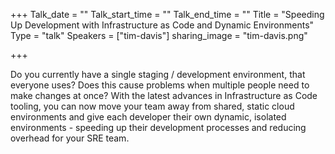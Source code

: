 +++
Talk_date = ""
Talk_start_time = ""
Talk_end_time = ""
Title = "Speeding Up Development with Infrastructure as Code and Dynamic Environments"
Type = "talk"
Speakers = ["tim-davis"]
sharing_image = "tim-davis.png"

+++

Do you currently have a single staging / development environment, that everyone uses? Does this cause problems when multiple people need to make changes at once? With the latest advances in Infrastructure as Code tooling, you can now move your team away from shared, static cloud environments and give each developer their own dynamic, isolated environments - speeding up their development processes and reducing overhead for your SRE team.
